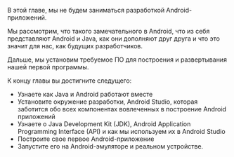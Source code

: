 В этой главе, мы не будем заниматься разработкой Android-приложений. 

Мы рассмотрим, что такого замечательного в Android, что из себя представляют Android и Java, как они дополняют друг друга и что это значит для нас, как будущих разработчиков.

Дальше, мы установим требуемое ПО для построения и развертывания нашей первой программы.

К концу главы вы достигните следущего:
- Узнаете как Java и Android работают вместе
- Установите окружение разработки, Android Studio, которая заботится обо всех компонентах вовлеченных в построение Android приложений
- Узнаете о Java Development Kit (JDK), Android Application Programming Interface (API) и как мы используем их в Android Studio
- Построите свое первое Android-приложение
- Запустите его на Android-эмуляторе и реальном устройстве.
